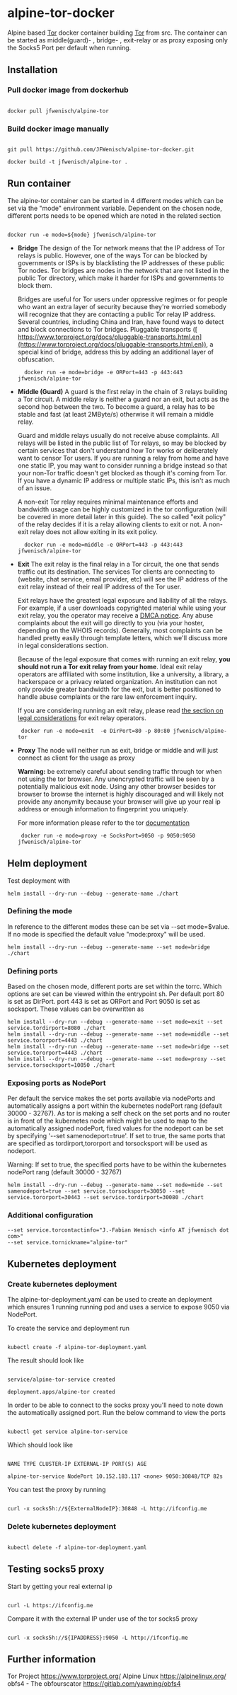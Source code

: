 
# alpine-tor-docker

Alpine based [Tor](https://www.torproject.org/) docker container building [Tor](https://www.torproject.org/) from src. The container can be started as middle(guard)- , bridge- , exit-relay or as proxy exposing only the Socks5 Port per default when running.

  

## Installation

### Pull docker image from dockerhub

  

```

docker pull jfwenisch/alpine-tor

```

### Build docker image manually

  

```

git pull https://github.com/JFWenisch/alpine-tor-docker.git

docker build -t jfwenisch/alpine-tor .

```

  

## Run container 

The alpine-tor container can be started in 4 different modes which can be set via the "mode" environment variable.
Dependent on the chosen node, different ports needs to be opened which are noted in the related section

```

docker run -e mode=${mode} jfwenisch/alpine-tor

```


  

* **Bridge**
  The design of the Tor network means that the IP address of Tor relays is public. However, one of the ways Tor can be blocked by governments or ISPs is by blacklisting the IP addresses of these public Tor nodes. Tor bridges are nodes in the network that are not listed in the public Tor directory, which make it harder for ISPs and governments to block them.

  Bridges are useful for Tor users under oppressive regimes or for people who want an extra layer of security because they're worried somebody will recognize that they are contacting a public Tor relay IP address. Several countries, including China and Iran, have found ways to detect and block connections to Tor bridges. Pluggable transports ([​https://www.torproject.org/docs/pluggable-transports.html.en](https://www.torproject.org/docs/pluggable-transports.html.en)), a special kind of bridge, address this by adding an additional layer of obfuscation.

        
        docker run -e mode=bridge -e ORPort=443 -p 443:443 jfwenisch/alpine-tor
   
    

* **Middle (Guard)**
  A guard is the first relay in the chain of 3 relays building a Tor circuit. A middle relay is neither a guard nor an exit, but acts as the second hop between the two. To become a guard, a relay has to be stable and fast (at least 2MByte/s) otherwise it will remain a middle relay.

  Guard and middle relays usually do not receive abuse complaints. All relays will be listed in the public list of Tor relays, so may be blocked by certain services that don't understand how Tor works or deliberately want to censor Tor users. If you are running a relay from home and have one static IP, you may want to consider running a bridge instead so that your non-Tor traffic doesn't get blocked as though it's coming from Tor. If you have a dynamic IP address or multiple static IPs, this isn't as much of an issue.

  A non-exit Tor relay requires minimal maintenance efforts and bandwidth usage can be highly customized in the tor configuration (will be covered in more detail later in this guide). The so called "exit policy" of the relay decides if it is a relay allowing clients to exit or not. A non-exit relay does not allow exiting in its exit policy.

        
        docker run -e mode=middle -e ORPort=443 -p 443:443 jfwenisch/alpine-tor
       

 * **Exit**
  The exit relay is the final relay in a Tor circuit, the one that sends traffic out its destination. The services Tor clients are connecting to (website, chat service, email provider, etc) will see the IP address of the exit relay instead of their real IP address of the Tor user.
  
   Exit relays have the greatest legal exposure and liability of all the relays. For example, if a user downloads copyrighted material while using your exit relay, you the operator may receive a [​DMCA notice](https://www.dmca.com/Solutions/view.aspx?ID=712f28a5-93f2-467b-ba92-3d58c8345a32&?ref=sol08a2). Any abuse complaints about the exit will go directly to you (via your hoster, depending on the WHOIS records). Generally, most complaints can be handled pretty easily through template letters, which we'll discuss more in legal considerations section.

   Because of the legal exposure that comes with running an exit relay, **you should not run a Tor exit relay from your home**. Ideal exit relay operators are affiliated with some institution, like a university, a library, a hackerspace or a privacy related organization. An institution can not only provide greater bandwidth for the exit, but is better positioned to handle abuse complaints or the rare law enforcement inquiry.

   If you are considering running an exit relay, please read [the section on legal considerations](https://trac.torproject.org/projects/tor/wiki/TorRelayGuide#Legalconsiderationsforexitrelayoperators) for exit relay operators.
  

        
        docker run -e mode=exit  -e DirPort=80 -p 80:80 jfwenisch/alpine-tor

 * **Proxy**
  The node will neither run as exit, bridge or middle and will just connect as client for the usage as proxy

   **Warning:** be extremely careful about sending traffic through tor when not using the tor browser. Any unencrypted traffic will be seen by a potentially malicious exit node. Using any other browser besides tor browser to browse the internet is highly discouraged and will likely not provide any anonymity because your browser will give up your real ip address or enough information to fingerprint you uniquely.

   For more information please refer to the tor [documentation](https://2019.www.torproject.org/docs/documentation.html.en)
  

        
        docker run -e mode=proxy -e SocksPort=9050 -p 9050:9050 jfwenisch/alpine-tor
       


  


## Helm deployment

Test deployment with

```
helm install --dry-run --debug --generate-name ./chart

```

### Defining the mode
In reference to the different modes these can be set via --set mode=$value. If no mode is specified the default value "mode:proxy" will be used.

```
helm install --dry-run --debug --generate-name --set mode=bridge ./chart

```

### Defining ports
Based on the chosen mode, different ports are set within the torrc. Which options are set can be viewed within the entrypoint sh. Per default port 80 is set as DirPort. port 443 is set as ORPort and Port 9050 is set as socksport. These values can be overwritten as

```
helm install --dry-run --debug --generate-name --set mode=exit --set service.tordirport=8080 ./chart
helm install --dry-run --debug --generate-name --set mode=middle --set service.tororport=4443 ./chart
helm install --dry-run --debug --generate-name --set mode=bridge --set service.tororport=4443 ./chart
helm install --dry-run --debug --generate-name --set mode=proxy --set service.torsocksport=10050 ./chart

```
### Exposing ports as NodePort
Per default the service makes the set ports available via nodePorts and automatically assigns a port within the kubernetes nodePort rang (default 30000 - 32767). As tor is making a self check on the set ports and no router is in front of the kubernetes node which might be used to map to the automatically assigned nodePort, fixed values for the nodeport can be set by specifying '--set samenodeport=true'. If set to true, the same ports that are specified as tordirport,tororport and torsocksport  will be used as nodeport.

Warning: If set to true, the specified ports have to be within the kubernetes nodePort rang (default 30000 - 32767)

```
helm install --dry-run --debug --generate-name --set mode=mide --set samenodeport=true --set service.torsocksport=30050 --set service.tororport=30443 --set service.tordirport=30080 ./chart

```

### Additional configuration


```
--set service.torcontactinfo="J.-Fabian Wenisch <info AT jfwenisch dot com>" 
--set service.tornickname="alpine-tor" 
```

  

## Kubernetes deployment

  

### Create kubernetes deployment

The alpine-tor-deployment.yaml can be used to create an deployment which ensures 1 running running pod and uses a service to expose 9050 via NodePort.

  

To create the service and deployment run

  

```

kubectl create -f alpine-tor-deployment.yaml

```

The result should look like

  

```

service/alpine-tor-service created

deployment.apps/alpine-tor created

```

  

In order to be able to connect to the socks proxy you'll need to note down the automatically assigned port. Run the below command to view the ports

  

```

kubectl get service alpine-tor-service

```

  

Which should look like

```

NAME TYPE CLUSTER-IP EXTERNAL-IP PORT(S) AGE

alpine-tor-service NodePort 10.152.183.117 <none> 9050:30848/TCP 82s

```

  

You can test the proxy by running

```

curl -x socks5h://${ExternalNodeIP}:30848 -L http://ifconfig.me

```

  

### Delete kubernetes deployment

```

kubectl delete -f alpine-tor-deployment.yaml

```

## Testing socks5 proxy

  

Start by getting your real external ip

```

curl -L https://ifconfig.me

```
Compare it with the external IP under use of the tor socks5 proxy

```

curl -x socks5h://${IPADDRESS}:9050 -L http://ifconfig.me

```
## Further information


Tor Project https://www.torproject.org/
Alpine Linux https://alpinelinux.org/
obfs4 - The obfourscator https://gitlab.com/yawning/obfs4
  



